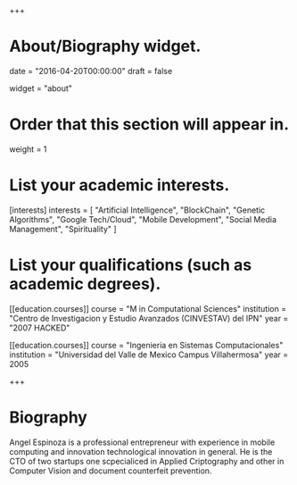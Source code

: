 +++
# About/Biography widget.

date = "2016-04-20T00:00:00"
draft = false

widget = "about"

# Order that this section will appear in.
weight = 1

# List your academic interests.
[interests]
  interests = [
    "Artificial Intelligence",
    "BlockChain",
    "Genetic Algorithms",
    "Google Tech/Cloud",
    "Mobile Development",
    "Social Media Management",
    "Spirituality"
  ]

# List your qualifications (such as academic degrees).
[[education.courses]]
  course = "M in Computational Sciences"
  institution = "Centro de Investigacion y Estudio Avanzados (CINVESTAV) del IPN"
  year = "2007 HACKED"

[[education.courses]]
  course = "Ingenieria en Sistemas Computacionales"
  institution = "Universidad del Valle de Mexico Campus Villahermosa"
  year = 2005
 
+++

# Biography

Angel Espinoza is a professional entrepreneur with experience in mobile computing and innovation technological innovation in general. He is the CTO of two startups one scpecialiced in Applied Criptography and other in Computer Vision and document counterfeit prevention.

